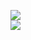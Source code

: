 [![](https://img.shields.io/badge/Made%20With-Github%20Spray-lightgrey.svg?style=for-the-badge&logo=github)](https://github.com/Annihil/github-spray#4341)  
[![](https://i.imgur.com/2DrTn0Z.gif)](https://github.com/Annihil/github-spray)